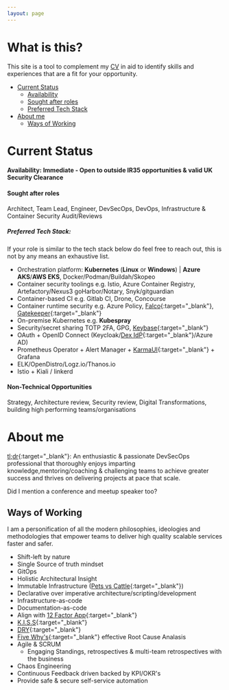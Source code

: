 ```yaml
---
layout: page
---
```

# What is this? 
This site is a tool to complement my [CV](extra/rhys-evans-cv.pdf) in aid to identify skills and experiences that are a fit for your opportunity.
- [Current Status](#current-status)
  - [Availability](#availability-immediate--open-to-outside-ir35-opportunities)
  - [Sought after roles](#sought-after-roles)
  - [Preferred Tech Stack](#preferred-tech-stack)
- [About me](#about-me)
  - [Ways of Working](#ways-of-working)


# Current Status
#### Availability: Immediate - Open to outside IR35 opportunities & valid UK Security Clearance     
#### Sought after roles
Architect, Team Lead, Engineer, DevSecOps, DevOps, Infrastructure & Container Security Audit/Reviews    
##### Preferred Tech Stack:
If your role is similar to the tech stack below do feel free to reach out, this is not by any means an exhaustive list.
- Orchestration platform: **Kubernetes** (**Linux** or **Windows**) \| **Azure AKS**/**AWS EKS**, Docker/Podman/Buildah/Skopeo
- Container security toolings e.g. Istio, Azure Container Registry, Artefactory/Nexus3 goHarbor/Notary, Snyk/gitguardian
- Container-based CI e.g. Gitlab CI, Drone, Concourse
- Container runtime security e.g. Azure Policy, [Falco](https://hub.docker.com/r/falcosecurity/falco){:target="_blank"}, [Gatekeeper](https://open-policy-agent.github.io/gatekeeper/website/docs/install/){:target="_blank"}    
- On-premise Kubernetes e.g. **Kubespray**    
- Security/secret sharing TOTP 2FA, GPG, [Keybase](https://keybase.io/rhysjtevans){:target="_blank"}    
- OAuth + OpenID Connect (Keycloak/[Dex IdP](https://github.com/dexidp/dex){:target="_blank"}/Azure AD)
- Prometheus Operator + Alert Manager + [KarmaUI](https://github.com/prymitive/karma){:target="_blank"} + Grafana
- ELK/OpenDistro/Logz.io/Thanos.io
- Istio + Kiali / linkerd

#### Non-Technical Opportunities    
Strategy, Architecture review, Security review, Digital Transformations, building high performing teams/organisations

# About me
[tl;dr](https://en.wikipedia.org/wiki/Wikipedia:Too_long;_didn%27t_read){:target="_blank"}:
An enthusiastic & passionate DevSecOps professional that thoroughly enjoys imparting knowledge,mentoring/coaching & challenging teams to achieve greater success and thrives on delivering projects at pace that scale.     

Did I mention a conference and meetup speaker too?

## Ways of Working
I am a personification of all the modern philosophies, ideologies and methodologies that empower teams to deliver high quality scalable services faster and safer.
- Shift-left by nature
- Single Source of truth mindset
- GitOps
- Holistic Architectural Insight
- Immutable Infrastructure ([Pets vs Cattle](http://cloudscaling.com/blog/cloud-computing/the-history-of-pets-vs-cattle/){:target="_blank"})
- Declarative over imperative architecture/scripting/development
- Infrastructure-as-code
- Documentation-as-code
- Align with [12 Factor App](https://12factor.net){:target="_blank"}
- [K.I.S.S](https://dzone.com/articles/software-design-principles-dry-kiss-and-yagni){:target="_blank"}
- [DRY](https://dzone.com/articles/software-design-principles-dry-kiss-and-yagni){:target="_blank"}
- [Five Why's](https://en.wikipedia.org/wiki/Five_whys){:target="_blank"} effective Root Cause Analasis
- Agile & SCRUM
  - Engaging Standings, retrospectives & multi-team retrospectives with the business
- Chaos Engineering
- Continuous Feedback driven backed by KPI/OKR's
- Provide safe & secure self-service automation

